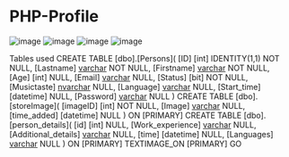 # PHP-Profile

![image](https://user-images.githubusercontent.com/50046414/194237043-33db35f6-fe33-4751-9e35-5101d6a0650e.png)
![image](https://user-images.githubusercontent.com/50046414/194237400-52df2a6b-b366-427d-b21f-2597b4118c02.png)
![image](https://user-images.githubusercontent.com/50046414/195370204-5c79471e-7dc9-4829-a05a-47e1f7aed7f3.png)
![image](https://user-images.githubusercontent.com/50046414/195370949-88ac8237-e019-4906-a360-1392f046164d.png)

Tables used 
CREATE TABLE [dbo].[Persons](
	[ID] [int] IDENTITY(1,1) NOT NULL,
	[Lastname] [varchar](255) NOT NULL,
	[Firstname] [varchar](255) NOT NULL,
	[Age] [int] NULL,
	[Email] [varchar](255) NULL,
	[Status] [bit] NOT NULL,
	[Musictaste] [nvarchar](50) NULL,
	[Language] [varchar](255) NULL,
	[Start_time] [datetime] NULL,
	[Password] [varchar](255) NULL
)
CREATE TABLE [dbo].[storeImage](
	[imageID] [int] NOT NULL,
	[Image] [varchar](100) NULL,
	[time_added] [datetime] NULL
) ON [PRIMARY]
CREATE TABLE [dbo].[person_details](
	[id] [int] NULL,
	[Work_experience] [varchar](max) NULL,
	[Additional_details] [varchar](max) NULL,
	[time] [datetime] NULL,
	[Languages] [varchar](128) NULL
) ON [PRIMARY] TEXTIMAGE_ON [PRIMARY]
GO
